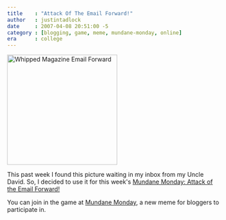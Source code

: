 ```yaml
---
title    : "Attack Of The Email Forward!"
author   : justintadlock
date     : 2007-04-08 20:51:00 -5
category : [blogging, game, meme, mundane-monday, online]
era      : college
---
```


<a href='http://justintadlock.com/blog/wp-content/uploads/2007/04/whipped.jpg' title='Whipped Magazine Email Forward: Click To Enlarge'><img class="alignleft" height="257" src='http://justintadlock.com/blog/wp-content/uploads/2007/04/whipped-thumb.jpg' alt='Whipped Magazine Email Forward' /></a>

This past week I found this picture waiting in my inbox from my Uncle David.  So, I decided to use it for this week's <a href="http://mundanemonday.com/archives/2007/04/08/attack-of-the-email-forward" title="Mundane Monday: A Weekly Meme &amp; Community For Bloggers"> Mundane Monday: Attack of the Email Forward!</a>

You can join in the game at <a href="http://mundanemonday.com" title="Mundane Monday: Blog Meme" rel="external"> Mundane Monday</a>, a new meme for bloggers to participate in.
